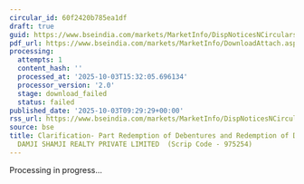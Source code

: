 ```yaml
---
circular_id: 60f2420b785ea1df
draft: true
guid: https://www.bseindia.com/markets/MarketInfo/DispNoticesNCirculars.aspx?Noticeid={E73E6905-D011-46DE-B47D-0090E7E6DB1E}&noticeno=20251003-16&dt=10/03/2025&icount=16&totcount=57&flag=0
pdf_url: https://www.bseindia.com/markets/MarketInfo/DownloadAttach.aspx?id=20251003-16&attachedId=
processing:
  attempts: 1
  content_hash: ''
  processed_at: '2025-10-03T15:32:05.696134'
  processor_version: '2.0'
  stage: download_failed
  status: failed
published_date: '2025-10-03T09:29:29+00:00'
rss_url: https://www.bseindia.com/markets/MarketInfo/DispNoticesNCirculars.aspx?Noticeid={E73E6905-D011-46DE-B47D-0090E7E6DB1E}&noticeno=20251003-16&dt=10/03/2025&icount=16&totcount=57&flag=0
source: bse
title: Clarification- Part Redemption of Debentures and Redemption of Debenture of
  DAMJI SHAMJI REALTY PRIVATE LIMITED  (Scrip Code - 975254)
---
```


Processing in progress...